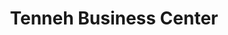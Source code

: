 ---
title: "Tenneh Business Center"
url: /monrovia/tenneh-business-center-un-drive-2/
shop: Kosmetik
---
